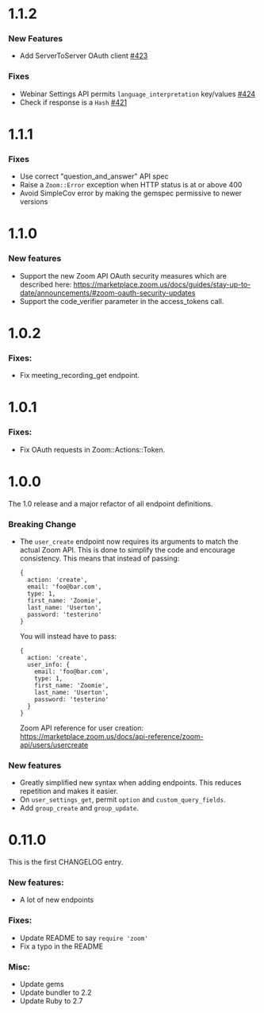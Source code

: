 # 1.1.2

### New Features

* Add ServerToServer OAuth client [#423](https://github.com/hintmedia/zoom_rb/pull/423)

### Fixes

* Webinar Settings API permits `language_interpretation` key/values [#424](https://github.com/hintmedia/zoom_rb/pull/424)
* Check if response is a `Hash` [#421](https://github.com/hintmedia/zoom_rb/pull/421)


# 1.1.1

### Fixes
* Use correct "question_and_answer" API spec
* Raise a `Zoom::Error` exception when HTTP status is at or above 400
* Avoid SimpleCov error by making the gemspec permissive to newer versions

# 1.1.0

### New features
* Support the new Zoom API OAuth security measures which are described here:
  https://marketplace.zoom.us/docs/guides/stay-up-to-date/announcements/#zoom-oauth-security-updates
* Support the code_verifier parameter in the access_tokens call.

# 1.0.2

### Fixes:
* Fix meeting_recording_get endpoint.

# 1.0.1

### Fixes:
* Fix OAuth requests in Zoom::Actions::Token.

# 1.0.0

The 1.0 release and a major refactor of all endpoint definitions.

### Breaking Change
* The `user_create` endpoint now requires its arguments to match the actual Zoom API.
  This is done to simplify the code and encourage consistency.
  This means that instead of passing:
  ```
  {
    action: 'create',
    email: 'foo@bar.com',
    type: 1,
    first_name: 'Zoomie',
    last_name: 'Userton',
    password: 'testerino'
  }
  ```
  You will instead have to pass:
  ```
  {
    action: 'create',
    user_info: {
      email: 'foo@bar.com',
      type: 1,
      first_name: 'Zoomie',
      last_name: 'Userton',
      password: 'testerino'
    }
  }
  ```
  Zoom API reference for user creation: https://marketplace.zoom.us/docs/api-reference/zoom-api/users/usercreate

### New features
* Greatly simplified new syntax when adding endpoints. This reduces repetition and makes it easier.
* On `user_settings_get`, permit `option` and `custom_query_fields`.
* Add `group_create` and `group_update`.

# 0.11.0

This is the first CHANGELOG entry.

### New features:
* A lot of new endpoints

### Fixes:
* Update README to say `require 'zoom'`
* Fix a typo in the README

### Misc:
* Update gems
* Update bundler to 2.2
* Update Ruby to 2.7
